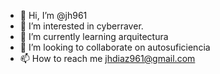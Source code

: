 - 👋 Hi, I’m @jh961
- 👀 I’m interested in cyberraver.
- 🌱 I’m currently learning arquitectura
- 💞️ I’m looking to collaborate on autosuficiencia
- 📫 How to reach me jhdiaz961@gmail.com

<!---
jh961/jh961 is a ✨ special ✨ repository because its `README.md` (this file) appears on your GitHub profile.
You can click the Preview link to take a look at your changes.
--->
